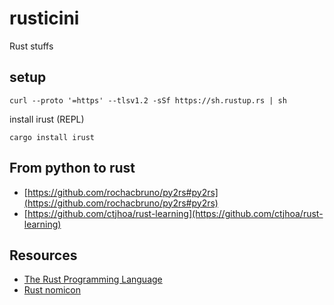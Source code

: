 # rusticini
Rust stuffs


setup
-----

````
curl --proto '=https' --tlsv1.2 -sSf https://sh.rustup.rs | sh
````

install irust (REPL)
````
cargo install irust
````


From python to rust
-------------------

- [https://github.com/rochacbruno/py2rs#py2rs](https://github.com/rochacbruno/py2rs#py2rs)
- [https://github.com/ctjhoa/rust-learning](https://github.com/ctjhoa/rust-learning)


Resources
---------

- [The Rust Programming Language](https://doc.rust-lang.org/book/)
- [Rust nomicon](https://doc.rust-lang.org/nomicon/)
